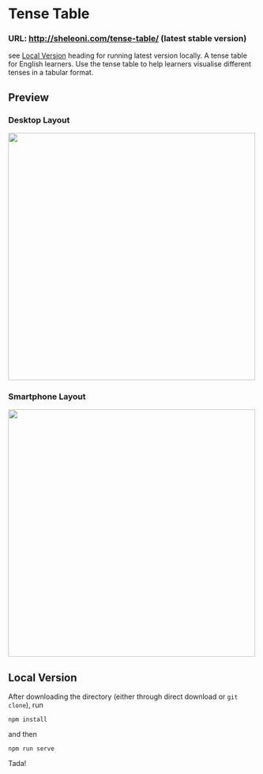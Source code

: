 # Tense Table
### URL: http://sheleoni.com/tense-table/ (latest stable version)
see [Local Version](#local-version) heading for running latest version locally.
A tense table for English learners. Use the tense table to help learners visualise different tenses in a tabular format.

## Preview
### Desktop Layout
<!-- ![tense-table_desktop1](https://user-images.githubusercontent.com/85994674/189464590-48ffb34e-ef97-4524-bccb-69d3eb7a1c59.png) -->
<img src="https://user-images.githubusercontent.com/85994674/189464590-48ffb34e-ef97-4524-bccb-69d3eb7a1c59.png" height="500px">

### Smartphone Layout
<!-- ![tense-table_sp](https://user-images.githubusercontent.com/85994674/189464596-81b729f8-96ec-4cd2-87e2-651f154b70f8.png) -->
<img src="https://user-images.githubusercontent.com/85994674/189464596-81b729f8-96ec-4cd2-87e2-651f154b70f8.png" height="500px">


## <a name="local-version">Local Version</a>
After downloading the directory (either through direct download or `git clone`), run

``` 
npm install
```


and then 

```
npm run serve
```
Tada!

